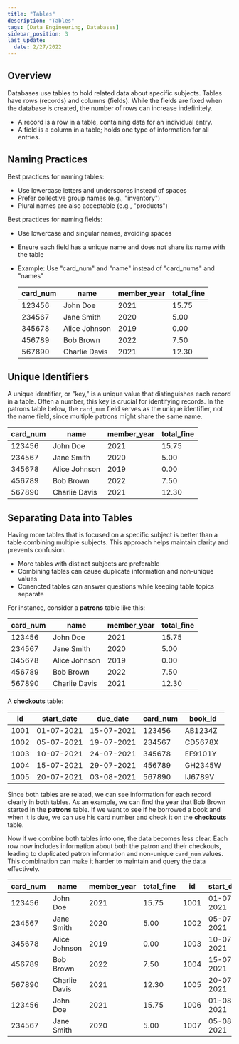 ```yaml
---
title: "Tables"
description: "Tables"
tags: [Data Engineering, Databases]
sidebar_position: 3
last_update:
  date: 2/27/2022
---
```



## Overview

Databases use tables to hold related data about specific subjects. Tables have rows (records) and columns (fields). While the fields are fixed when the database is created, the number of rows can increase indefinitely. 

- A record is a row in a table, containing data for an individual entry.
- A field is a column in a table; holds one type of information for all entries.

## Naming Practices

Best practices for naming tables:

- Use lowercase letters and underscores instead of spaces
- Prefer collective group names (e.g., "inventory") 
- Plural names are also acceptable (e.g., "products")

Best practices for naming fields:

- Use lowercase and singular names, avoiding spaces
- Ensure each field has a unique name and does not share its name with the table
- Example: Use "card_num" and "name" instead of "card_nums" and "names"

    | card_num | name           | member_year | total_fine |
    |----------|----------------|-------------|------------|
    | 123456   | John Doe       | 2021        | 15.75      |
    | 234567   | Jane Smith     | 2020        | 5.00       |
    | 345678   | Alice Johnson  | 2019        | 0.00       |
    | 456789   | Bob Brown      | 2022        | 7.50       |
    | 567890   | Charlie Davis  | 2021        | 12.30      |

## Unique Identifiers

A unique identifier, or "key," is a unique value that distinguishes each record in a table. Often a number, this key is crucial for identifying records. In the patrons table below, the `card_num` field serves as the unique identifier, not the name field, since multiple patrons might share the same name.

| card_num | name           | member_year | total_fine |
|----------|----------------|-------------|------------|
| 123456   | John Doe       | 2021        | 15.75      |
| 234567   | Jane Smith     | 2020        | 5.00       |
| 345678   | Alice Johnson  | 2019        | 0.00       |
| 456789   | Bob Brown      | 2022        | 7.50       |
| 567890   | Charlie Davis  | 2021        | 12.30      |

## Separating Data into Tables

Having more tables that is focused on a specific subject is better than a table combining multiple subjects. This approach helps maintain clarity and prevents confusion.

- More tables with distinct subjects are preferable
- Combining tables can cause duplicate information and non-unique values
- Conencted tables can answer questions while keeping table topics separate

For instance, consider a **patrons** table like this:

| card_num | name           | member_year | total_fine |
|----------|----------------|-------------|------------|
| 123456   | John Doe       | 2021        | 15.75      |
| 234567   | Jane Smith     | 2020        | 5.00       |
| 345678   | Alice Johnson  | 2019        | 0.00       |
| 456789   | Bob Brown      | 2022        | 7.50       |
| 567890   | Charlie Davis  | 2021        | 12.30      |

A **checkouts** table:

| id    | start_date | due_date   | card_num | book_id  |
|-------|------------|------------|----------|----------|
| 1001  | 01-07-2021 | 15-07-2021 | 123456   | AB1234Z  |
| 1002  | 05-07-2021 | 19-07-2021 | 234567   | CD5678X  |
| 1003  | 10-07-2021 | 24-07-2021 | 345678   | EF9101Y  |
| 1004  | 15-07-2021 | 29-07-2021 | 456789   | GH2345W  |
| 1005  | 20-07-2021 | 03-08-2021 | 567890   | IJ6789V  |

Since both tables are related, we can see information for each record clearly in both tables. As an example, we can find the year that Bob Brown started in the **patrons** table. If we want to see if he borrowed a book and when it is due, we can use his card number and check it on the **checkouts** table. 

Now if we combine both tables into one, the data becomes less clear. Each row now includes information about both the patron and their checkouts, leading to duplicated patron information and non-unique `card_num` values. This combination can make it harder to maintain and query the data effectively.

| card_num | name           | member_year | total_fine | id    | start_date | due_date   | book_id  |
|----------|----------------|-------------|------------|-------|------------|------------|----------|
| 123456   | John Doe       | 2021        | 15.75      | 1001  | 01-07-2021 | 15-07-2021 | AB1234Z  |
| 234567   | Jane Smith     | 2020        | 5.00       | 1002  | 05-07-2021 | 19-07-2021 | CD5678X  |
| 345678   | Alice Johnson  | 2019        | 0.00       | 1003  | 10-07-2021 | 24-07-2021 | EF9101Y  |
| 456789   | Bob Brown      | 2022        | 7.50       | 1004  | 15-07-2021 | 29-07-2021 | GH2345W  |
| 567890   | Charlie Davis  | 2021        | 12.30      | 1005  | 20-07-2021 | 03-08-2021 | IJ6789V  |
| 123456   | John Doe       | 2021        | 15.75      | 1006  | 01-08-2021 | 15-08-2021 | KL1122M  |
| 234567   | Jane Smith     | 2020        | 5.00       | 1007  | 05-08-2021 | 19-08-2021 | MN2233N  |



